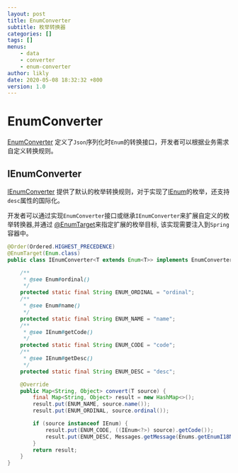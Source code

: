 ```yaml
---
layout: post
title: EnumConverter
subtitle: 枚举转换器
categories: []
tags: []
menus:
    - data
    - converter
    - enum-converter
author: likly
date: 2020-05-08 18:32:32 +800
version: 1.0
---
```


# EnumConverter
[EnumConverter](/final-data/final-data-context/src/main/java/org/finalframework/data/converter/EnumConverter.java)
定义了`Json`序列化时`Enum`的转换接口，开发者可以根据业务需求自定义转换规则。

## IEnumConverter

[IEnumConverter](/final-data/final-data-context/src/main/java/org/finalframework/data/converter/IEnumConverter.java)
提供了默认的枚举转换规则，对于实现了[IEnum](../enum.md)的枚举，还支持`desc`属性的国际化。

开发者可以通过实现`EnumConverter`接口或继承`IEnumConverter`来扩展自定义的枚举转换器,并通过
[@EnumTarget](/final-data/final-data-context/src/main/java/org/finalframework/data/converter/EnumTarget.java)来指定扩展的枚举目标,
该实现需要注入到`Spring`容器中。

```java
@Order(Ordered.HIGHEST_PRECEDENCE)
@EnumTarget(Enum.class)
public class IEnumConverter<T extends Enum<T>> implements EnumConverter<T> {

    /**
     * @see Enum#ordinal()
     */
    protected static final String ENUM_ORDINAL = "ordinal";
    /**
     * @see Enum#name()
     */
    protected static final String ENUM_NAME = "name";
    /**
     * @see IEnum#getCode()
     */
    protected static final String ENUM_CODE = "code";
    /**
     * @see IEnum#getDesc()
     */
    protected static final String ENUM_DESC = "desc";

    @Override
    public Map<String, Object> convert(T source) {
        final Map<String, Object> result = new HashMap<>();
        result.put(ENUM_NAME, source.name());
        result.put(ENUM_ORDINAL, source.ordinal());

        if (source instanceof IEnum) {
            result.put(ENUM_CODE, ((IEnum<?>) source).getCode());
            result.put(ENUM_DESC, Messages.getMessage(Enums.getEnumI18NCode(source), ((IEnum<?>) source).getDesc()));
        }
        return result;
    }
}

```